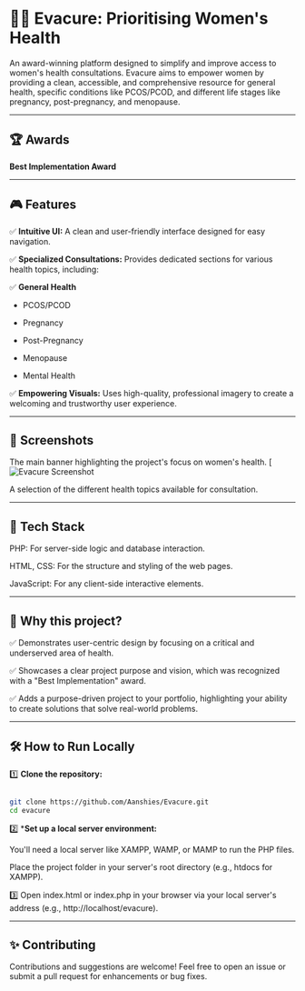 # 👩‍⚕️ Evacure: Prioritising Women's Health
An award-winning platform designed to simplify and improve access to women's health consultations. Evacure aims to empower women by providing a clean, accessible, and comprehensive resource for general health, specific conditions like PCOS/PCOD, and different life stages like pregnancy, post-pregnancy, and menopause.

---

## 🏆 Awards

**Best Implementation Award**

---

## 🎮 Features

✅ **Intuitive UI:** A clean and user-friendly interface designed for easy navigation.

✅ **Specialized Consultations:** Provides dedicated sections for various health topics, including:

✅ **General Health**

- PCOS/PCOD

- Pregnancy

- Post-Pregnancy

- Menopause

- Mental Health

✅ **Empowering Visuals:** Uses high-quality, professional imagery to create a welcoming and trustworthy user experience.

---

## 📸 Screenshots
The main banner highlighting the project's focus on women's health.
[![Evacure Screenshot](<img width="1895" height="839" alt="Image" src="https://github.com/user-attachments/assets/88169721-ecd5-4df9-9590-59e5703a1030" />)


A selection of the different health topics available for consultation.

---

## 🚀 Tech Stack

PHP: For server-side logic and database interaction.

HTML, CSS: For the structure and styling of the web pages.

JavaScript: For any client-side interactive elements.

---

## 🎯 Why this project?

✅ Demonstrates user-centric design by focusing on a critical and underserved area of health.

✅ Showcases a clear project purpose and vision, which was recognized with a "Best Implementation" award.

✅ Adds a purpose-driven project to your portfolio, highlighting your ability to create solutions that solve real-world problems.

---

## 🛠️ How to Run Locally

1️⃣ **Clone the repository:**

```Bash

git clone https://github.com/Aanshies/Evacure.git
cd evacure
```

2️⃣ ***Set up a local server environment:**

You'll need a local server like XAMPP, WAMP, or MAMP to run the PHP files.

Place the project folder in your server's root directory (e.g., htdocs for XAMPP).

3️⃣ Open index.html or index.php in your browser via your local server's address (e.g., http://localhost/evacure).

---

## ✨ Contributing

Contributions and suggestions are welcome!
Feel free to open an issue or submit a pull request for enhancements or bug fixes.

